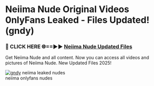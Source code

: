 # Neiima Nude Original Videos 0nlyFans Leaked - Files Updated! (gndy)

<h3>🔴 CLICK HERE 🌐==►► <a href="https://tinyurl.com/4mcuefdz" rel="nofollow">Neiima Nude Updated Files</a></h3>

Get Neiima Nude and all content. Now you can access all videos and pictures of Neiima Nude. New Updated Files 2025!

[![gndy](https://i.imgur.com/StAQSOY.gif)](https://tinyurl.com/4mcuefdz)
neiima leaked nudes<br>
neiima onlyfans nudes